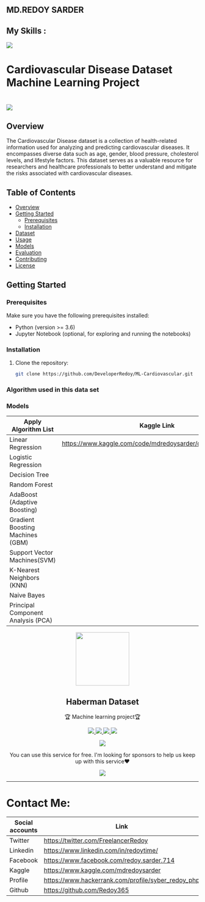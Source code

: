 ## MD.REDOY SARDER
## My Skills : 

<img src="https://readme-typing-svg.demolab.com?font=Fira+Code&size=25&pause=1000&color=FF00FF&random=false&width=435&lines=I+am+a+Python+Developer;I+am+a+Software+Developer;I+am+a+ML-Engineer;I+am+a+problem+solver">

# Cardiovascular Disease Dataset Machine Learning Project

# <img src="https://le.ac.uk/-/media/uol/images/academic-departments/cardiovascular-sciences/cardio-sci-hero.jpg">

## Overview

The Cardiovascular Disease dataset is a collection of health-related information used for analyzing and predicting cardiovascular diseases. It encompasses diverse data such as age, gender, blood pressure, cholesterol levels, and lifestyle factors. This dataset serves as a valuable resource for researchers and healthcare professionals to better understand and mitigate the risks associated with cardiovascular diseases.

## Table of Contents

- [Overview](#overview)
- [Getting Started](#getting-started)
  - [Prerequisites](#prerequisites)
  - [Installation](#installation)
- [Dataset](#dataset)
- [Usage](#usage)
- [Models](#models)
- [Evaluation](#evaluation)
- [Contributing](#contributing)
- [License](#license)

## Getting Started

### Prerequisites

Make sure you have the following prerequisites installed:

- Python (version >= 3.6)
- Jupyter Notebook (optional, for exploring and running the notebooks)

### Installation

1. Clone the repository:

   ```bash
   git clone https://github.com/DeveloperRedoy/ML-Cardiovascular.git

### Algorithm used in this data set
### Models

| Apply Algorithm List                | Kaggle Link                                                    |
|-------------------------------------|----------------------------------------------------------------|
| Linear Regression                   | https://www.kaggle.com/code/mdredoysarder/cardiovascular/edit  |
| Logistic Regression                 |                                                                |
| Decision Tree                       |                                                                |
| Random Forest                       |                                                                |
| AdaBoost (Adaptive Boosting)        |                                                                |
| Gradient Boosting Machines (GBM)    |                                                                |
| Support Vector Machines(SVM)        |                                                                |
| K-Nearest Neighbors (KNN)           |                                                                |
| Naive Bayes                         |                                                                |
| Principal Component Analysis (PCA)  |  


<p align="center">
  <img width="140" src="https://user-images.githubusercontent.com/6661165/91657958-61b4fd00-eb00-11ea-9def-dc7ef5367e34.png" />
  <h2 align="center">Haberman Dataset</h2>
  <p align="center">🏆 Machine learning project🏆</p>
<p align="center">
  <a href="https://github.com/Redoy365?tab=repositories">
    <img src="https://img.shields.io/github/issues/ryo-ma/github-profile-trophy"/>
  </a>
  <a href="https://www.hackerrank.com/profile/syber_redoy_php">
    <img src="https://img.shields.io/github/forks/ryo-ma/github-profile-trophy"/>
  </a>
  <a href="https://redoy365.github.io/realtime/">
    <img src="https://img.shields.io/github/stars/ryo-ma/github-profile-trophy"/>
  </a>
    <a href="https://www.linkedin.com/in/md-redoy-70928b206/">
    <img src="https://img.shields.io/github/license/ryo-ma/github-profile-trophy"/>
  </a>
</p>
<p align="center">
  </a>
    <a href="https://twitter.com/FreelancerRedoy">
    <img src="https://img.shields.io/twitter/url?style=social&url=https%3A%2F%2Fgithub.com%2Fryo-ma%2Fgithub-profile-trophy"/>
  </a>
</p>
<p align="center">
  You can use this service for free. I'm looking for sponsors to help us keep up with this service❤️
</p>
<p align="center">
  <a href="https://github.com/Redoy365/ML-Project">
    <img src="https://img.shields.io/static/v1?label=Sponsor&message=%E2%9D%A4&logo=GitHub&color=ff69b4"/>
  </a>
</p>

<hr>

# Contact Me: 

| Social accounts | Link                                               |
|-----------------|----------------------------------------------------|
| Twitter         | https://twitter.com/FreelancerRedoy                |
| Linkedin        | https://www.linkedin.com/in/redoytime/             |
| Facebook        | https://www.facebook.com/redoy.sarder.714          |
| Kaggle          | https://www.kaggle.com/mdredoysarder               |
| Profile         | https://www.hackerrank.com/profile/syber_redoy_php |
| Github          | https://github.com/Redoy365                        |


